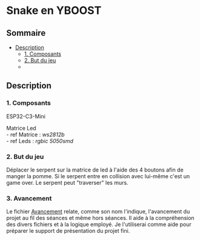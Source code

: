 # Snake en YBOOST

## Sommaire

- [Description](#description)
    - [1. Composants](#1-composants)
    - [2. But du jeu](#2-but-du-jeu)
    - 

## Description

### 1. Composants

ESP32-C3-Mini

Matrice Led  
    - ref Matrice : *ws2812b*  
    - ref Leds : *rgbic 5050smd*

### 2. But du jeu

Déplacer le serpent sur la matrice de led à l'aide des 4 boutons afin de manger la pomme.
Si le serpent entre en collision avec lui-même c'est un game over.
Le serpent peut "traverser" les murs.

### 3. Avancement 

Le fichier [Avancement](Avancement.md) relate, comme son nom l'indique, l'avancement du projet au fil des séances et même hors séances.
Il aide à la compréhension des divers fichiers et à la logique employé.
Je l'utiliserai comme aide pour préparer le support de présentation du projet fini. 

